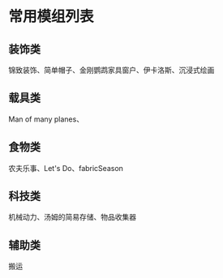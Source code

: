 # 常用模组列表
## 装饰类
锦致装饰、简单帽子、金刚鹦鹉家具窗户、伊卡洛斯、沉浸式绘画

## 载具类
Man of many planes、

## 食物类
农夫乐事、Let's Do、fabricSeason

## 科技类
机械动力、汤姆的简易存储、物品收集器

## 辅助类
搬运